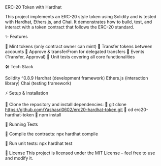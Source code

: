 ERC-20 Token with Hardhat

This project implements an ERC-20 style token using Solidity and is tested with Hardhat, Ethers.js, and Chai.
It demonstrates how to build, test, and interact with a token contract that follows the ERC-20 standard.

✨ Features

🔹 Mint tokens (only contract owner can mint)
🔹 Transfer tokens between accounts
🔹 Approve & transferFrom for delegated transfers
🔹 Events (Transfer, Approval)
🔹 Unit tests covering all core functionalities

🛠 Tech Stack

Solidity ^0.8.9
Hardhat (development framework)
Ethers.js (interaction library)
Chai (testing framework)


⚡ Setup & Installation

🔹 Clone the repository and install dependencies:
🔹 git clone https://github.com/Yashasri0602/erc20-hardhat-token.git
🔹 cd erc20-hardhat-token
🔹 npm install

🧪 Running Tests

🔹 Compile the contracts: npx hardhat compile

🔹 Run unit tests: npx hardhat test

📜 License
This project is licensed under the MIT License – feel free to use and modify it.
